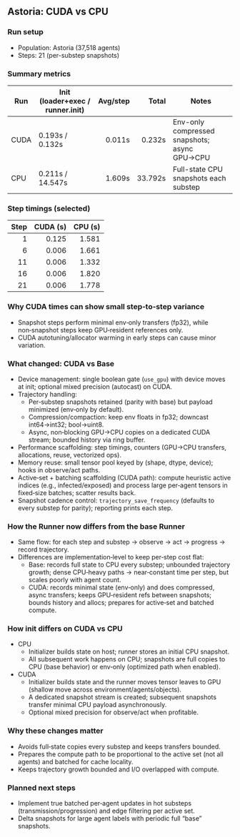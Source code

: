 ## Astoria: CUDA  vs CPU

### Run setup
- Population: Astoria (37,518 agents)
- Steps: 21 (per-substep snapshots)

### Summary metrics

| Run | Init (loader+exec / runner.init) | Avg/step | Total | Notes |
|---|---|---:|---:|---|
| CUDA  | 0.193s / 0.132s | 0.011s | 0.232s | Env-only compressed snapshots; async GPU→CPU |
| CPU  | 0.211s / 14.547s | 1.609s | 33.792s | Full-state CPU snapshots each substep |

### Step timings (selected)

| Step | CUDA (s) | CPU (s) |
|---:|---:|---:|
| 1 | 0.125 | 1.581 |
| 6 | 0.006 | 1.661 |
| 11 | 0.006 | 1.332 |
| 16 | 0.006 | 1.820 |
| 21 | 0.006 | 1.778 |


### Why CUDA times can show small step‑to‑step variance
- Snapshot steps perform minimal env‑only transfers (fp32), while non‑snapshot steps keep GPU‑resident references only.
- CUDA autotuning/allocator warming in early steps can cause minor variation.


### What changed: CUDA vs Base
- Device management: single boolean gate (`use_gpu`) with device moves at init; optional mixed precision (autocast) on CUDA.
- Trajectory handling:
  - Per‑substep snapshots retained (parity with base) but payload minimized (env‑only by default).
  - Compression/compaction: keep env floats in fp32; downcast int64→int32; bool→uint8.
  - Async, non‑blocking GPU→CPU copies on a dedicated CUDA stream; bounded history via ring buffer.
- Performance scaffolding: step timings, counters (GPU→CPU transfers, allocations, reuse, vectorized ops).
- Memory reuse: small tensor pool keyed by (shape, dtype, device); hooks in observe/act paths.
- Active‑set + batching scaffolding (CUDA path): compute heuristic active indices (e.g., infected/exposed) and process large per‑agent tensors in fixed‑size batches; scatter results back.
- Snapshot cadence control: `trajectory_save_frequency` (defaults to every substep for parity); reporting prints each step.

### How the Runner now differs from the base Runner
- Same flow: for each step and substep → observe → act → progress → record trajectory.
- Differences are implementation‑level to keep per‑step cost flat:
  - Base: records full state to CPU every substep; unbounded trajectory growth; dense CPU‑heavy paths → near‑constant time per step, but scales poorly with agent count.
  - CUDA: records minimal state (env‑only) and does compressed, async transfers; keeps GPU‑resident refs between snapshots; bounds history and allocs; prepares for active‑set and batched compute.

### How init differs on CUDA vs CPU
- CPU
  - Initializer builds state on host; runner stores an initial CPU snapshot.
  - All subsequent work happens on CPU; snapshots are full copies to CPU (base behavior) or env‑only (optimized path when enabled).
- CUDA
  - Initializer builds state and the runner moves tensor leaves to GPU (shallow move across environment/agents/objects).
  - A dedicated snapshot stream is created; subsequent snapshots transfer minimal CPU payload asynchronously.
  - Optional mixed precision for observe/act when profitable.

### Why these changes matter
- Avoids full‑state copies every substep and keeps transfers bounded.
- Prepares the compute path to be proportional to the active set (not all agents) and batched for cache locality.
- Keeps trajectory growth bounded and I/O overlapped with compute.

### Planned next steps
- Implement true batched per‑agent updates in hot substeps (transmission/progression) and edge filtering per active set.
- Delta snapshots for large agent labels with periodic full “base” snapshots.